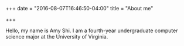 +++
date = "2016-08-07T16:46:50-04:00"
title = "About me"

+++

Hello, my name is Amy Shi. I am a fourth-year undergraduate computer science major at the University of Virginia.